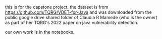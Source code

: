 this is for the capstone project. the dataset is from https://github.com/TQRG/VDET-for-Java and was downloaded from the public google drive shared folder of Claudia R Mamede (who is the owner) as part of her TQRG's 2022 paper on java vulnerability detection.

our own work is in the notebooks.
